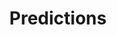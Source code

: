 ---
title: "Predictions"

categories: ['']

tags: ['Predictions']

arabic: ['تنبؤات', 'توقعات']

publishers: ['معجم مصطلحات التعلم الآلي والتعلم العميق وعلم البيانات']

types: "word"

slug: ""
---